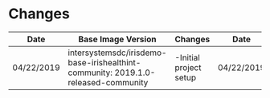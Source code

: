 # Changes

| Date       | Base Image Version                                           | Changes                | Date       |
| ---------- | ------------------------------------------------------------ | ---------------------- | ---------- |
| 04/22/2019 | intersystemsdc/irisdemo-base-irishealthint-community: 2019.1.0-released-community | -Initial project setup | 04/22/2019 |

